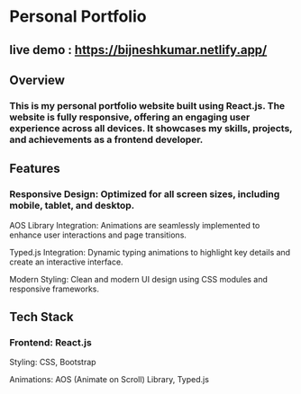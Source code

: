 
# Personal Portfolio

## live demo : https://bijneshkumar.netlify.app/

## Overview
  ### This is my personal portfolio website built using React.js. The website is fully responsive, offering an engaging user experience across all devices. It showcases my skills, projects, and achievements as a frontend developer.

## Features
### Responsive Design: Optimized for all screen sizes, including mobile, tablet, and desktop.

AOS Library Integration: Animations are seamlessly implemented to enhance user interactions and page transitions.

Typed.js Integration: Dynamic typing animations to highlight key details and create an interactive interface.

Modern Styling: Clean and modern UI design using CSS modules and responsive frameworks.

## Tech Stack
### Frontend: React.js

Styling: CSS, Bootstrap

Animations: AOS (Animate on Scroll) Library, Typed.js


